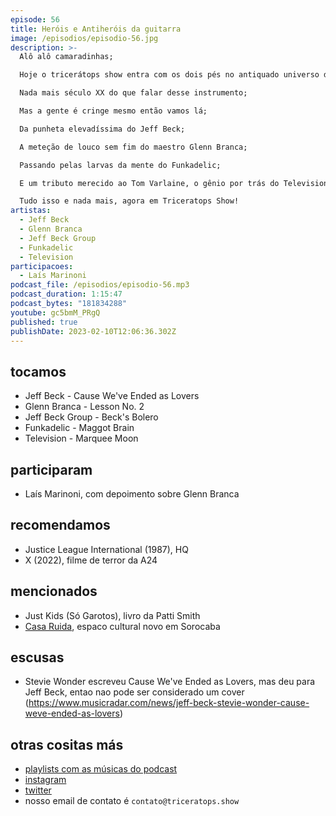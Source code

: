 ```yaml
---
episode: 56
title: Heróis e Antiheróis da guitarra
image: /episodios/episodio-56.jpg
description: >-
  Alô alô camaradinhas;

  Hoje o tricerátops show entra com os dois pés no antiquado universo das seis cordas de guitarra e suas limitadas possibilidades;

  Nada mais século XX do que falar desse instrumento;

  Mas a gente é cringe mesmo então vamos lá;

  Da punheta elevadíssima do Jeff Beck;

  A meteção de louco sem fim do maestro Glenn Branca;

  Passando pelas larvas da mente do Funkadelic;

  E um tributo merecido ao Tom Varlaine, o gênio por trás do Television;

  Tudo isso e nada mais, agora em Triceratops Show!
artistas:
  - Jeff Beck
  - Glenn Branca
  - Jeff Beck Group
  - Funkadelic
  - Television
participacoes:
  - Laís Marinoni
podcast_file: /episodios/episodio-56.mp3
podcast_duration: 1:15:47
podcast_bytes: "181834288"
youtube: gc5bmM_PRgQ
published: true
publishDate: 2023-02-10T12:06:36.302Z
---
```

## tocamos

* Jeff Beck - Cause We've Ended as Lovers
* Glenn Branca - Lesson No. 2
* Jeff Beck Group - Beck's Bolero
* Funkadelic - Maggot Brain
* Television - Marquee Moon 

## participaram

* Laís Marinoni, com depoimento sobre Glenn Branca

## recomendamos

* Justice League International (1987), HQ
* X (2022), filme de terror da A24

## mencionados

* Just Kids (Só Garotos), livro da Patti Smith
* [Casa Ruida](https://www.instagram.com/casaruida/), espaco cultural novo em Sorocaba

## escusas

* Stevie Wonder escreveu Cause We've Ended as Lovers, mas deu para Jeff Beck, entao nao pode ser considerado um cover (https://www.musicradar.com/news/jeff-beck-stevie-wonder-cause-weve-ended-as-lovers)

## otras cositas más

* [playlists com as músicas do podcast](https://www.triceratops.show/playlists/)
* [instagram](https://www.instagram.com/triceratops.show/)
* [twitter](https://twitter.com/TriceratopsShow/)
* nosso email de contato é `contato@triceratops.show`